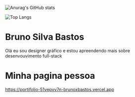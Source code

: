 ![Anurag's GitHub stats](https://github-readme-stats.vercel.app/api?username=brunoxbastos&show_icons=true&theme=radical)

![Top Langs](https://github-readme-stats.vercel.app/api/top-langs/?username=brunoxbastos&hide_progress=true)

# Bruno Silva Bastos
Olá eu sou designer gráfico e estou apreendendo mais sobre desenvouvimento full-stack
# Minha pagina pessoa
https://portifolio-51vepvv7n-brunoxbastos.vercel.app